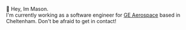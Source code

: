 👋 Hey, Im Mason.  
I'm currently working as a software engineer for [GE Aerospace](https://www.geaerospace.com/) based in Cheltenham.
Don't be afraid to get in contact!


<!---
Mason-Edwards/Mason-Edwards is a ✨ special ✨ repository because its `README.md` (this file) appears on your GitHub profile.
You can click the Preview link to take a look at your changes.
--->

